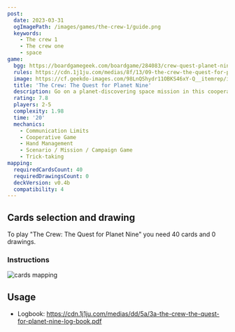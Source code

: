 ```yaml
---
post:
  date: 2023-03-31
  ogImagePath: /images/games/the-crew-1/guide.png
  keywords:
    - The crew 1
    - The crew one
    - space
game:
  bgg: https://boardgamegeek.com/boardgame/284083/crew-quest-planet-nine
  rules: https://cdn.1j1ju.com/medias/8f/13/09-the-crew-the-quest-for-planet-nine-rulebook.pdf
  image: https://cf.geekdo-images.com/98LnQShydr11OBKS46xY-Q__itemrep/img/etVRTXdF6IDsnGKQe77FRFP4H7M=/fit-in/246x300/filters:strip_icc()/pic5687013.jpg
  title: 'The Crew: The Quest for Planet Nine'
  description: Go on a planet-discovering space mission in this cooperative trick-taking game. 
  rating: 7.8
  players: 2-5
  complexity: 1.98
  time: '20'
  mechanics:
    - Communication Limits
    - Cooperative Game
    - Hand Management
    - Scenario / Mission / Campaign Game
    - Trick-taking 
mapping:
  requiredCardsCount: 40
  requiredDrawingsCount: 0
  deckVersion: v0.4b
  compatibility: 4
---
```


## Cards selection and drawing

To play "The Crew: The Quest for Planet Nine" you need 40 cards and 0 drawings.

### Instructions

![cards mapping](/images/games/the-crew-1/guide.png)

## Usage

- Logbook: <https://cdn.1j1ju.com/medias/dd/5a/3a-the-crew-the-quest-for-planet-nine-log-book.pdf>

